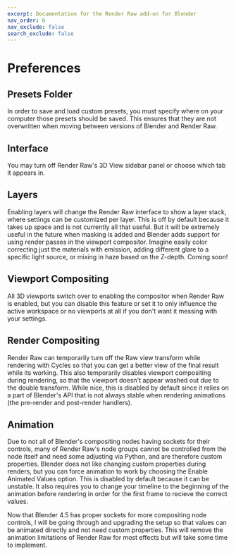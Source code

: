 ```yaml
---
excerpt: Documentation for the Render Raw add-on for Blender
nav_order: 6
nav_exclude: false
search_exclude: false
---
```


# Preferences

## Presets Folder
In order to save and load custom presets, you must specify where on your computer those presets should be saved. This ensures that they are not overwritten when moving between versions of Blender and Render Raw.

## Interface
You may turn off Render Raw's 3D View sidebar panel or choose which tab it appears in.

## Layers
Enabling layers will change the Render Raw interface to show a layer stack, where settings can be customized per layer. This is off by default because it takes up space and is not currently all that useful. But it will be extremely useful in the future when masking is added and Blender adds support for using render passes in the viewport compositor. Imagine easily color correcting just the materials with emission, adding different glare to a specific light source, or mixing in haze based on the Z-depth. Coming soon!

## Viewport Compositing 
All 3D viewports switch over to enabling the compositor when Render Raw is enabled, but you can disable this feature or set it to only influence the active workspace or no viewports at all if you don't want it messing with your settings. 

## Render Compositing
Render Raw can temporarily turn off the Raw view transform while rendering with Cycles so that you can get a better view of the final result while its working. This also temporarily disables viewport compositing during rendering, so that the viewport doesn't appear washed out due to the double transform. While nice, this is disabled by default since it relies on a part of Blender's API that is not always stable when rendering animations (the pre-render and post-render handlers). 

## Animation
Due to not all of Blender's compositing nodes having sockets for their controls, many of Render Raw's node groups cannot be controlled from the node itself and need some adjusting via Python, and are therefore custom properties. Blender does not like changing custom properties during renders, but you can force animation to work by choosing the Enable Animated Values option. This is disabled by default because it can be unstable. It also requires you to change your timeline to the beginning of the animation before rendering in order for the first frame to recieve the correct values. 

Now that Blender 4.5 has proper sockets for more compositing node controls, I will be going through and upgrading the setup so that values can be animated directly and not need custom properties. This will remove the animation limitations of Render Raw for most effects but will take some time to implement. 